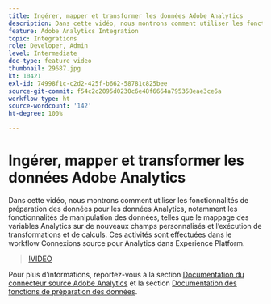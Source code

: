 ```yaml
---
title: Ingérer, mapper et transformer les données Adobe Analytics
description: Dans cette vidéo, nous montrons comment utiliser les fonctionnalités de préparation des données pour les données Analytics, notamment les fonctionnalités de manipulation des données, telles que le mappage des variables Analytics sur de nouveaux champs personnalisés et l’exécution de transformations et de calculs. Ces activités sont effectuées dans le workflow Connexions source pour Analytics dans Experience Platform.
feature: Adobe Analytics Integration
topic: Integrations
role: Developer, Admin
level: Intermediate
doc-type: feature video
thumbnail: 29687.jpg
kt: 10421
exl-id: 74998f1c-c2d2-425f-b662-58781c825bee
source-git-commit: f54c2c2095d0230c6e48f6664a795358eae3ce6a
workflow-type: ht
source-wordcount: '142'
ht-degree: 100%

---
```


# Ingérer, mapper et transformer les données Adobe Analytics

Dans cette vidéo, nous montrons comment utiliser les fonctionnalités de préparation des données pour les données Analytics, notamment les fonctionnalités de manipulation des données, telles que le mappage des variables Analytics sur de nouveaux champs personnalisés et l’exécution de transformations et de calculs. Ces activités sont effectuées dans le workflow Connexions source pour Analytics dans Experience Platform.

>[!VIDEO](https://video.tv.adobe.com/v/29687?quality=12&learn=on)

Pour plus d’informations, reportez-vous à la section [Documentation du connecteur source Adobe Analytics](https://experienceleague.adobe.com/docs/experience-platform/sources/ui-tutorials/create/adobe-applications/analytics.html?lang=fr) et la section [Documentation des fonctions de préparation des données](https://experienceleague.adobe.com/docs/experience-platform/data-prep/functions.html?lang=fr).
